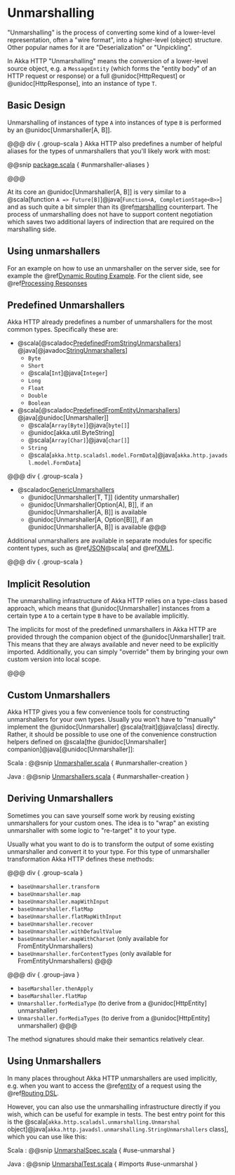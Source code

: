 # Unmarshalling

"Unmarshalling" is the process of converting some kind of a lower-level representation, often a "wire format", into a
higher-level (object) structure. Other popular names for it are "Deserialization" or "Unpickling".

In Akka HTTP "Unmarshalling" means the conversion of a lower-level source object, e.g. a `MessageEntity`
(which forms the "entity body" of an HTTP request or response) or a full @unidoc[HttpRequest] or @unidoc[HttpResponse],
into an instance of type `T`.

## Basic Design

Unmarshalling of instances of type `A` into instances of type `B` is performed by an @unidoc[Unmarshaller[A, B]].

@@@ div { .group-scala }
Akka HTTP also predefines a number of helpful aliases for the types of unmarshallers that you'll likely work with most:

@@snip [package.scala]($akka-http$/akka-http/src/main/scala/akka/http/scaladsl/unmarshalling/package.scala) { #unmarshaller-aliases }

@@@

At its core an @unidoc[Unmarshaller[A, B]] is very similar to a @scala[function `A => Future[B]`]@java[`Function<A, CompletionStage<B>>`] and as such quite a bit simpler
than its @ref[marshalling](marshalling.md) counterpart. The process of unmarshalling does not have to support
content negotiation which saves two additional layers of indirection that are required on the marshalling side.

## Using unmarshallers

For an example on how to use an unmarshaller on the server side, see for example the @ref[Dynamic Routing Example](../routing-dsl/index.md#dynamic-routing-example).
For the client side, see @ref[Processing Responses](../client-side/request-and-response.md#processing-responses)

## Predefined Unmarshallers

Akka HTTP already predefines a number of unmarshallers for the most common types.
Specifically these are:

 * @scala[@scaladoc[PredefinedFromStringUnmarshallers](akka.http.scaladsl.unmarshalling.PredefinedFromStringUnmarshallers)]
   @java[@javadoc[StringUnmarshallers](akka.http.javadsl.unmarshalling.StringUnmarshallers)]
    * `Byte`
    * `Short`
    * @scala[`Int`]@java[`Integer`]
    * `Long`
    * `Float`
    * `Double`
    * `Boolean`
 * @scala[@scaladoc[PredefinedFromEntityUnmarshallers](akka.http.scaladsl.unmarshalling.PredefinedFromEntityUnmarshallers)]
   @java[@unidoc[Unmarshaller]]
    * @scala[`Array[Byte]`]@java[`byte[]`]
    * @unidoc[akka.util.ByteString]
    * @scala[`Array[Char]`]@java[`char[]`]
    * `String`
    * @scala[`akka.http.scaladsl.model.FormData`]@java[`akka.http.javadsl.model.FormData`]

@@@ div { .group-scala }
 * @scaladoc[GenericUnmarshallers](akka.http.scaladsl.unmarshalling.GenericUnmarshallers)
    * @unidoc[Unmarshaller[T, T]] (identity unmarshaller)
    * @unidoc[Unmarshaller[Option[A], B]], if an @unidoc[Unmarshaller[A, B]] is available
    * @unidoc[Unmarshaller[A, Option[B]]], if an @unidoc[Unmarshaller[A, B]] is available
@@@

Additional unmarshallers are available in separate modules for specific content types, such as
@ref[JSON](json-support.md)@scala[ and @ref[XML](xml-support.md)].

@@@ div { .group-scala }

## Implicit Resolution

The unmarshalling infrastructure of Akka HTTP relies on a type-class based approach, which means that @unidoc[Unmarshaller]
instances from a certain type `A` to a certain type `B` have to be available implicitly.

The implicits for most of the predefined unmarshallers in Akka HTTP are provided through the companion object of the
@unidoc[Unmarshaller] trait. This means that they are always available and never need to be explicitly imported.
Additionally, you can simply "override" them by bringing your own custom version into local scope.

@@@

## Custom Unmarshallers

Akka HTTP gives you a few convenience tools for constructing unmarshallers for your own types.
Usually you won't have to "manually" implement the @unidoc[Unmarshaller] @scala[trait]@java[class] directly.
Rather, it should be possible to use one of the convenience construction helpers defined on
@scala[the @unidoc[Unmarshaller] companion]@java[@unidoc[Unmarshaller]]:

Scala
:  @@snip [Unmarshaller.scala]($akka-http$/akka-http/src/main/scala/akka/http/scaladsl/unmarshalling/Unmarshaller.scala) { #unmarshaller-creation }

Java
:  @@snip [Unmarshallers.scala]($akka-http$/akka-http/src/main/java/akka/http/javadsl/unmarshalling/Unmarshallers.java) { #unmarshaller-creation }

## Deriving Unmarshallers

Sometimes you can save yourself some work by reusing existing unmarshallers for your custom ones.
The idea is to "wrap" an existing unmarshaller with some logic to "re-target" it to your type.

Usually what you want to do is to transform the output of some existing unmarshaller and convert it to your type.
For this type of unmarshaller transformation Akka HTTP defines these methods:

@@@ div { .group-scala }
 * `baseUnmarshaller.transform`
 * `baseUnmarshaller.map`
 * `baseUnmarshaller.mapWithInput`
 * `baseUnmarshaller.flatMap`
 * `baseUnmarshaller.flatMapWithInput`
 * `baseUnmarshaller.recover`
 * `baseUnmarshaller.withDefaultValue`
 * `baseUnmarshaller.mapWithCharset` (only available for FromEntityUnmarshallers)
 * `baseUnmarshaller.forContentTypes` (only available for FromEntityUnmarshallers)
@@@

@@@ div { .group-java }
 * `baseMarshaller.thenApply`
 * `baseMarshaller.flatMap`
 * `Unmarshaller.forMediaType` (to derive from a @unidoc[HttpEntity] unmarshaller)
 * `Unmarshaller.forMediaTypes` (to derive from a @unidoc[HttpEntity] unmarshaller)
@@@

The method signatures should make their semantics relatively clear.

## Using Unmarshallers

In many places throughout Akka HTTP unmarshallers are used implicitly, e.g. when you want to access the @ref[entity](../routing-dsl/directives/marshalling-directives/entity.md)
of a request using the @ref[Routing DSL](../routing-dsl/index.md).

However, you can also use the unmarshalling infrastructure directly if you wish, which can be useful for example in tests.
The best entry point for this is the @scala[`akka.http.scaladsl.unmarshalling.Unmarshal` object]@java[`akka.http.javadsl.unmarshalling.StringUnmarshallers` class], which you can use like this:

Scala
:  @@snip [UnmarshalSpec.scala]($test$/scala/docs/http/scaladsl/UnmarshalSpec.scala) { #use-unmarshal }

Java
:  @@snip [UnmarshalTest.scala]($test$/java/docs/http/javadsl/UnmarshalTest.java) { #imports #use-unmarshal }
